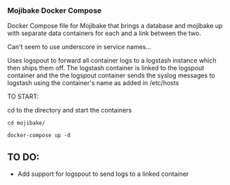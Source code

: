 ### Mojibake Docker Compose ###

Docker Compose file for Mojibake that brings a database and mojibake up with separate data containers for each and a link between the two.

Can't seem to use underscore in service names...

Uses logspout to forward all container logs to a logstash instance which
then ships them off. The logstash container is linked to the logspout container and the the logspout container sends the syslog messages to logstash using the container's name as added in /etc/hosts

TO START:

cd to the directory and start the containers

    cd mojibake/

    docker-compose up -d

TO DO:
-------------------------
- Add support for logspout to send logs to a linked container
